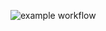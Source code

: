 ![example workflow](https://github.com/sderohan/docker-golang-hello-world/actions/workflows/testdockerfile.yml/badge.svg)
